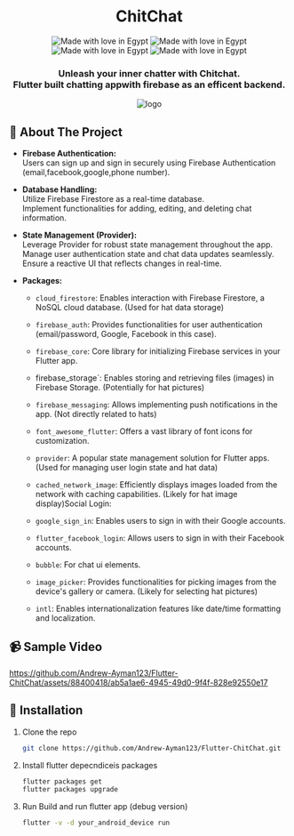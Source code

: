 <div align="center">

  <h1> ChitChat</h1>
  <img src="https://img.shields.io/badge/Flutter-%2302569B.svg?style=for-the-badge&logo=Flutter&logoColor=white" alt="Made with love in Egypt">
  <img src="https://img.shields.io/badge/firebase-%23039BE5.svg?style=for-the-badge&logo=firebase" alt="Made with love in Egypt">
  <img src="https://img.shields.io/badge/Made_With_Love-B32629?style=for-the-badge&logo=undertale&logoColor=white" alt="Made with love in Egypt">
  <img src="https://img.shields.io/badge/figma-%23F24E1E.svg?style=for-the-badge&logo=figma&logoColor=white" alt="Made with love in Egypt">
  <h3>  Unleash your inner chatter with Chitchat.<br>
    Flutter built chatting appwith firebase as an efficent backend. 
  </h3>


  <img src="https://github.com/Andrew-Ayman123/Flutter-ChitChat/assets/88400418/47f32b47-c0e8-476a-b319-de5f11bcafcc" alt="logo" />


</div>

## :star2: About The Project

- **Firebase Authentication:**<br>
  Users can sign up and sign in securely using Firebase Authentication (email,facebook,google,phone number).<br>
  
- **Database Handling:**<br>
  Utilize Firebase Firestore as a real-time database.<br>
  Implement functionalities for adding, editing, and deleting chat information.<br>
  
- **State Management (Provider):**<br>
  Leverage Provider for robust state management throughout the app.<br>
  Manage user authentication state and chat data updates seamlessly.<br>
  Ensure a reactive UI that reflects changes in real-time.

- **Packages:**
  - `cloud_firestore`: Enables interaction with Firebase Firestore, a NoSQL cloud database. (Used for hat data storage)
  - `firebase_auth`: Provides functionalities for user authentication (email/password, Google, Facebook in this case).
  - `firebase_core`: Core library for initializing Firebase services in your Flutter app.
  - firebase_storage`: Enables storing and retrieving files (images) in Firebase Storage. (Potentially for hat pictures)
  - `firebase_messaging`: Allows implementing push notifications in the app. (Not directly related to hats)
  - `font_awesome_flutter`: Offers a vast library of font icons for customization.

  - `provider`: A popular state management solution for Flutter apps. (Used for managing user login state and hat data)
  - `cached_network_image`: Efficiently displays images loaded from the network with caching capabilities. (Likely for hat image display)Social Login:

  - `google_sign_in`: Enables users to sign in with their Google accounts.
  - `flutter_facebook_login`: Allows users to sign in with their Facebook accounts.

  - `bubble`: For chat ui elements.
  - `image_picker`: Provides functionalities for picking images from the device's gallery or camera. (Likely for selecting hat pictures)
  - `intl`: Enables internationalization features like date/time formatting and localization.

## 📹 Sample Video


https://github.com/Andrew-Ayman123/Flutter-ChitChat/assets/88400418/ab5a1ae6-4945-49d0-9f4f-828e92550e17



## :toolbox: Installation

1. Clone the repo
    ```sh
    git clone https://github.com/Andrew-Ayman123/Flutter-ChitChat.git
    ```
2. Install flutter depecndiceis  packages
    ```sh
    flutter packages get
    flutter packages upgrade
    ```
3. Run Build and run flutter app (debug version)
    ```sh
    flutter -v -d your_android_device run
    ```

[Flutter]: https://img.shields.io/badge/Flutter-%2302569B.svg?style=for-the-badge&logo=Flutter&logoColor=white

[Firebase]: https://img.shields.io/badge/firebase-%23039BE5.svg?style=for-the-badge&logo=firebase

[Figma]: https://img.shields.io/badge/figma-%23F24E1E.svg?style=for-the-badge&logo=figma&logoColor=white
